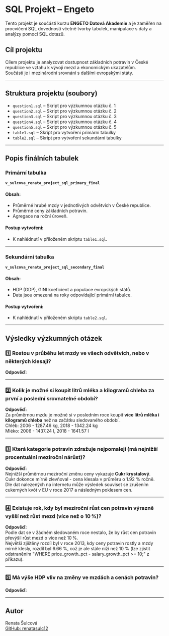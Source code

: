 # SQL Projekt – Engeto

Tento projekt je součástí kurzu **ENGETO Datová Akademie** a je zaměřen na procvičení SQL dovedností včetně tvorby tabulek, manipulace s daty a analýzy pomocí SQL dotazů.

## Cíl projektu

Cílem projektu je analyzovat dostupnost základních potravin v České republice ve vztahu k vývoji mezd a ekonomickým ukazatelům.  
Součástí je i mezinárodní srovnání s dalšími evropskými státy.

---

## Struktura projektu (soubory)

- `question1.sql` – Skript pro výzkumnou otázku č. 1
- `question2.sql` – Skript pro výzkumnou otázku č. 2
- `question3.sql` – Skript pro výzkumnou otázku č. 3
- `question4.sql` – Skript pro výzkumnou otázku č. 4  
- `question5.sql` – Skript pro výzkumnou otázku č. 5
- `table1.sql` – Skript pro vytvoření primární tabulky
- `table2.sql` – Skript pro vytvoření sekundární tabulky

---

## Popis finálních tabulek

### Primární tabulka
**`v_sulcova_renata_project_sql_primary_final`**

#### Obsah:

- Průměrné hrubé mzdy v jednotlivých odvětvích v České republice.
- Průměrné ceny základních potravin.
- Agregace na roční úroveň.

#### Postup vytvoření:

- K nahlédnutí v přiloženém skriptu `table1.sql`.

---

### Sekundární tabulka
**`v_sulcova_renata_project_sql_secondary_final`**

#### Obsah:

- HDP (GDP), GINI koeficient a populace evropských států.
- Data jsou omezená na roky odpovídající primární tabulce.

#### Postup vytvoření:

- K nahlédnutí v přiloženém skriptu `table2.sql`.

---

## Výsledky výzkumných otázek

### 1️⃣ Rostou v průběhu let mzdy ve všech odvětvích, nebo v některých klesají?

**Odpověď:**  


---

### 2️⃣ Kolik je možné si koupit litrů mléka a kilogramů chleba za první a poslední srovnatelné období?

**Odpověď:**  
Za průměrnou mzdu je možné si v posledním roce koupit **více litrů mléka i kilogramů chleba** než na začátku sledovaného období.  
Chléb: 2006 - 1287.46 kg, 2018 - 1342.24 kg  
Mléko: 2006 - 1437.24 l, 2018 - 1641.57 l  

---

### 3️⃣ Která kategorie potravin zdražuje nejpomaleji (má nejnižší procentuální meziroční nárůst)?

**Odpověď:**  
Nejnižší průměrnou meziroční změnu ceny vykazuje **Cukr krystalový**.  
Cukr dokonce mírně zlevňoval - cena klesala v průměru o 1.92 % ročně.  
Dle dat nalezených na internetu může výsledek souviset se zrušením cukerných kvót v EU v roce 2017 a následným poklesem cen.  

---

### 4️⃣ Existuje rok, kdy byl meziroční růst cen potravin výrazně vyšší než růst mezd (více než o 10 %)?

**Odpověď:**  
Podle dat se v žádném sledovaném roce nestalo, že by růst cen potravin převýšil růst mezd o více než 10 %.  
Největší zjištěný rozdíl byl v roce 2013, kdy ceny potravin rostly a mzdy mírně klesly, rozdíl byl 6.66 %, což je ale stále niží než 10 % (lze zjistit odstraněním "WHERE price_growth_pct - salary_growth_pct >= 10;" z příkazu).  

---

### 5️⃣ Má výše HDP vliv na změny ve mzdách a cenách potravin?

**Odpověď:**  


---

## Autor

Renata Šulcová  
[GitHub: renatasulc12](https://github.com/renatasulc12)